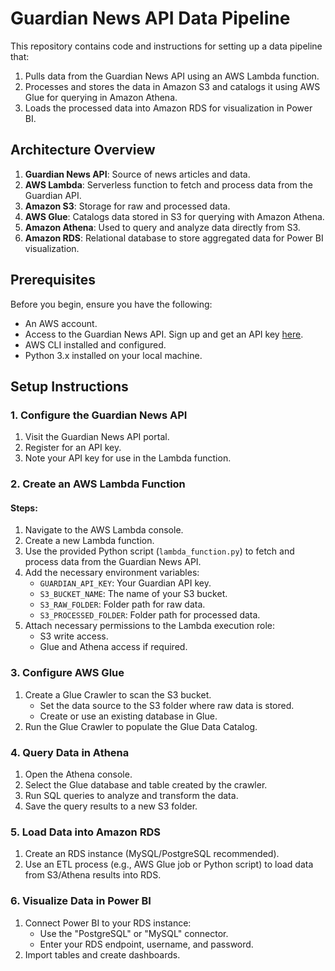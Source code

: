 # Guardian News API Data Pipeline

This repository contains code and instructions for setting up a data pipeline that:
1. Pulls data from the Guardian News API using an AWS Lambda function.
2. Processes and stores the data in Amazon S3 and catalogs it using AWS Glue for querying in Amazon Athena.
3. Loads the processed data into Amazon RDS for visualization in Power BI.

## Architecture Overview

1. **Guardian News API**: Source of news articles and data.
2. **AWS Lambda**: Serverless function to fetch and process data from the Guardian API.
3. **Amazon S3**: Storage for raw and processed data.
4. **AWS Glue**: Catalogs data stored in S3 for querying with Amazon Athena.
5. **Amazon Athena**: Used to query and analyze data directly from S3.
6. **Amazon RDS**: Relational database to store aggregated data for Power BI visualization.

## Prerequisites

Before you begin, ensure you have the following:
- An AWS account.
- Access to the Guardian News API. Sign up and get an API key [here](https://open-platform.theguardian.com/access/).
- AWS CLI installed and configured.
- Python 3.x installed on your local machine.

## Setup Instructions

### 1. Configure the Guardian News API
1. Visit the Guardian News API portal.
2. Register for an API key.
3. Note your API key for use in the Lambda function.

### 2. Create an AWS Lambda Function

#### Steps:
1. Navigate to the AWS Lambda console.
2. Create a new Lambda function.
3. Use the provided Python script (`lambda_function.py`) to fetch and process data from the Guardian News API.
4. Add the necessary environment variables:
   - `GUARDIAN_API_KEY`: Your Guardian API key.
   - `S3_BUCKET_NAME`: The name of your S3 bucket.
   - `S3_RAW_FOLDER`: Folder path for raw data.
   - `S3_PROCESSED_FOLDER`: Folder path for processed data.
5. Attach necessary permissions to the Lambda execution role:
   - S3 write access.
   - Glue and Athena access if required.

### 3. Configure AWS Glue
1. Create a Glue Crawler to scan the S3 bucket.
   - Set the data source to the S3 folder where raw data is stored.
   - Create or use an existing database in Glue.
2. Run the Glue Crawler to populate the Glue Data Catalog.

### 4. Query Data in Athena
1. Open the Athena console.
2. Select the Glue database and table created by the crawler.
3. Run SQL queries to analyze and transform the data.
4. Save the query results to a new S3 folder.

### 5. Load Data into Amazon RDS
1. Create an RDS instance (MySQL/PostgreSQL recommended).
2. Use an ETL process (e.g., AWS Glue job or Python script) to load data from S3/Athena results into RDS.

### 6. Visualize Data in Power BI
1. Connect Power BI to your RDS instance:
   - Use the "PostgreSQL" or "MySQL" connector.
   - Enter your RDS endpoint, username, and password.
2. Import tables and create dashboards.





